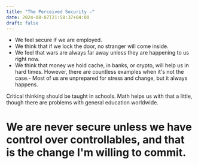 ```yaml
---
title: "The Perceived Security ⚔️"
date: 2024-08-07T21:58:37+04:00
draft: false
---
```

- We feel secure if we are employed.
- We think that if we lock the door, no stranger will come inside.
- We feel that wars are always far away unless they are happening to us right now.
- We think that money we hold cache, in banks, or crypto, will help us in hard times. However, there are countless examples when it's not the case.- Most of us are unprepared for stress and change, but it always happens.

Critical thinking should be taught in schools. Math helps us with that a little, though there are problems with general education worldwide.

# We are never secure unless we have control over controllables, and that is the change I'm willing to commit.
